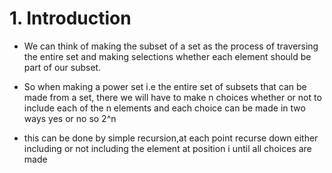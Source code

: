 # 1. Introduction 

* We can think of making the subset of a set as the process of traversing the entire 	   set and making selections whether each element should be part of our subset.

* So when making a power set i.e the entire set of subsets that can be made from a set, there we will have to make n choices whether or not to include each of the n elements and each choice can be made in two ways yes or no so 2^n

* this can be done by simple recursion,at each point recurse down either including or not including the element at position i until all choices are made
